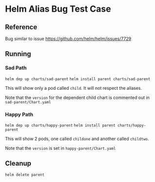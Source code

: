 # Helm Alias Bug Test Case

## Reference

Bug similar to issue https://github.com/helm/helm/issues/7729

## Running

### Sad Path

`helm dep up charts/sad-parent`
`helm install parent charts/sad-parent`

This will show only a pod called `child`. It will not respect the aliases.

Note that the `version` for the dependent child chart is commented out in `sad-parent/Chart.yaml`


### Happy Path

`helm dep up charts/happy-parent`
`helm install parent charts/happy-parent`

This will show 2 pods, one called `childone` and another called `childtwo`. 

Note that the `version` is set in `happy-parent/Chart.yaml`

## Cleanup

`helm delete parent`
